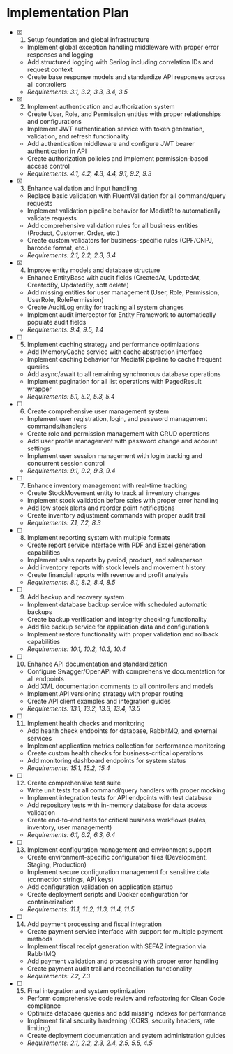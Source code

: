 # Implementation Plan

- [x] 1. Setup foundation and global infrastructure





  - Implement global exception handling middleware with proper error responses and logging
  - Add structured logging with Serilog including correlation IDs and request context
  - Create base response models and standardize API responses across all controllers
  - _Requirements: 3.1, 3.2, 3.3, 3.4, 3.5_

- [x] 2. Implement authentication and authorization system





  - Create User, Role, and Permission entities with proper relationships and configurations
  - Implement JWT authentication service with token generation, validation, and refresh functionality
  - Add authentication middleware and configure JWT bearer authentication in API
  - Create authorization policies and implement permission-based access control
  - _Requirements: 4.1, 4.2, 4.3, 4.4, 9.1, 9.2, 9.3_

- [x] 3. Enhance validation and input handling





  - Replace basic validation with FluentValidation for all command/query requests
  - Implement validation pipeline behavior for MediatR to automatically validate requests
  - Add comprehensive validation rules for all business entities (Product, Customer, Order, etc.)
  - Create custom validators for business-specific rules (CPF/CNPJ, barcode format, etc.)
  - _Requirements: 2.1, 2.2, 2.3, 3.4_

- [x] 4. Improve entity models and database structure





  - Enhance EntityBase with audit fields (CreatedAt, UpdatedAt, CreatedBy, UpdatedBy, soft delete)
  - Add missing entities for user management (User, Role, Permission, UserRole, RolePermission)
  - Create AuditLog entity for tracking all system changes
  - Implement audit interceptor for Entity Framework to automatically populate audit fields
  - _Requirements: 9.4, 9.5, 1.4_

- [ ] 5. Implement caching strategy and performance optimizations
  - Add IMemoryCache service with cache abstraction interface
  - Implement caching behavior for MediatR pipeline to cache frequent queries
  - Add async/await to all remaining synchronous database operations
  - Implement pagination for all list operations with PagedResult wrapper
  - _Requirements: 5.1, 5.2, 5.3, 5.4_

- [ ] 6. Create comprehensive user management system
  - Implement user registration, login, and password management commands/handlers
  - Create role and permission management with CRUD operations
  - Add user profile management with password change and account settings
  - Implement user session management with login tracking and concurrent session control
  - _Requirements: 9.1, 9.2, 9.3, 9.4_

- [ ] 7. Enhance inventory management with real-time tracking
  - Create StockMovement entity to track all inventory changes
  - Implement stock validation before sales with proper error handling
  - Add low stock alerts and reorder point notifications
  - Create inventory adjustment commands with proper audit trail
  - _Requirements: 7.1, 7.2, 8.3_

- [ ] 8. Implement reporting system with multiple formats
  - Create report service interface with PDF and Excel generation capabilities
  - Implement sales reports by period, product, and salesperson
  - Add inventory reports with stock levels and movement history
  - Create financial reports with revenue and profit analysis
  - _Requirements: 8.1, 8.2, 8.4, 8.5_

- [ ] 9. Add backup and recovery system
  - Implement database backup service with scheduled automatic backups
  - Create backup verification and integrity checking functionality
  - Add file backup service for application data and configurations
  - Implement restore functionality with proper validation and rollback capabilities
  - _Requirements: 10.1, 10.2, 10.3, 10.4_

- [ ] 10. Enhance API documentation and standardization
  - Configure Swagger/OpenAPI with comprehensive documentation for all endpoints
  - Add XML documentation comments to all controllers and models
  - Implement API versioning strategy with proper routing
  - Create API client examples and integration guides
  - _Requirements: 13.1, 13.2, 13.3, 13.4, 13.5_

- [ ] 11. Implement health checks and monitoring
  - Add health check endpoints for database, RabbitMQ, and external services
  - Implement application metrics collection for performance monitoring
  - Create custom health checks for business-critical operations
  - Add monitoring dashboard endpoints for system status
  - _Requirements: 15.1, 15.2, 15.4_

- [ ] 12. Create comprehensive test suite
  - Write unit tests for all command/query handlers with proper mocking
  - Implement integration tests for API endpoints with test database
  - Add repository tests with in-memory database for data access validation
  - Create end-to-end tests for critical business workflows (sales, inventory, user management)
  - _Requirements: 6.1, 6.2, 6.3, 6.4_

- [ ] 13. Implement configuration management and environment support
  - Create environment-specific configuration files (Development, Staging, Production)
  - Implement secure configuration management for sensitive data (connection strings, API keys)
  - Add configuration validation on application startup
  - Create deployment scripts and Docker configuration for containerization
  - _Requirements: 11.1, 11.2, 11.3, 11.4, 11.5_

- [ ] 14. Add payment processing and fiscal integration
  - Create payment service interface with support for multiple payment methods
  - Implement fiscal receipt generation with SEFAZ integration via RabbitMQ
  - Add payment validation and processing with proper error handling
  - Create payment audit trail and reconciliation functionality
  - _Requirements: 7.2, 7.3_

- [ ] 15. Final integration and system optimization
  - Perform comprehensive code review and refactoring for Clean Code compliance
  - Optimize database queries and add missing indexes for performance
  - Implement final security hardening (CORS, security headers, rate limiting)
  - Create deployment documentation and system administration guides
  - _Requirements: 2.1, 2.2, 2.3, 2.4, 2.5, 5.5, 4.5_